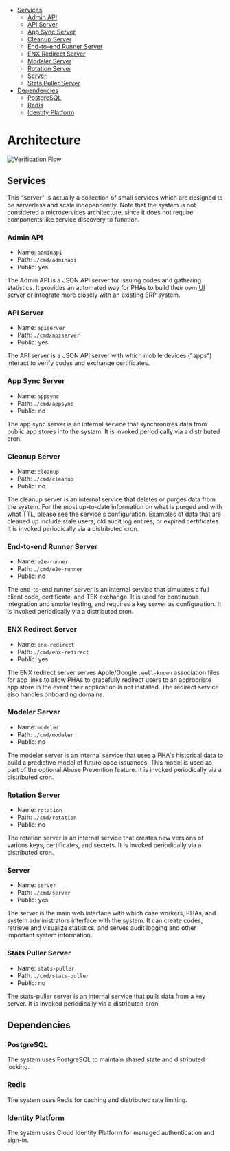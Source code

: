 <!-- TOC depthFrom:2 -->

- [Services](#services)
  - [Admin API](#admin-api)
  - [API Server](#api-server)
  - [App Sync Server](#app-sync-server)
  - [Cleanup Server](#cleanup-server)
  - [End-to-end Runner Server](#end-to-end-runner-server)
  - [ENX Redirect Server](#enx-redirect-server)
  - [Modeler Server](#modeler-server)
  - [Rotation Server](#rotation-server)
  - [Server](#server)
  - [Stats Puller Server](#stats-puller-server)
- [Dependencies](#dependencies)
  - [PostgreSQL](#postgresql)
  - [Redis](#redis)
  - [Identity Platform](#identity-platform)

<!-- /TOC -->

# Architecture

![Verification Flow](https://developers.google.com/android/exposure-notifications/images/verification-flow.svg)

## Services

This "server" is actually a collection of small services which are designed to
be serverless and scale independently. Note that the system is not considered a
microservices architecture, since it does not require components like service
discovery to function.


### Admin API

- Name: `adminapi`
- Path: `./cmd/adminapi`
- Public: yes

The Admin API is a JSON API server for issuing codes and gathering statistics.
It provides an automated way for PHAs to build their own [UI server](#ui-server)
or integrate more closely with an existing ERP system.

### API Server

- Name: `apiserver`
- Path: `./cmd/apiserver`
- Public: yes

The API server is a JSON API server with which mobile devices ("apps") interact
to verify codes and exchange certificates.


### App Sync Server

- Name: `appsync`
- Path: `./cmd/appsync`
- Public: no

The app sync server is an internal service that synchronizes data from public
app stores into the system. It is invoked periodically via a distributed cron.


### Cleanup Server

- Name: `cleanup`
- Path: `./cmd/cleanup`
- Public: no

The cleanup server is an internal service that deletes or purges data from the
system. For the most up-to-date information on what is purged and with what TTL,
please see the service's configuration. Examples of data that are cleaned up
include stale users, old audit log entires, or expired certificates. It is
invoked periodically via a distributed cron.


### End-to-end Runner Server

- Name: `e2e-runner`
- Path: `./cmd/e2e-runner`
- Public: no

The end-to-end runner server is an internal service that simulates a full client
code, certificate, and TEK exchange. It is used for continuous integration and
smoke testing, and requires a key server as configuration. It is invoked
periodically via a distributed cron.


### ENX Redirect Server

- Name: `enx-redirect`
- Path: `./cmd/enx-redirect`
- Public: yes

The ENX redirect server serves Apple/Google `.well-known` association files for
app links to allow PHAs to gracefully redirect users to an appropriate app store
in the event their application is not installed. The redirect service also
handles onboarding domains.


### Modeler Server

- Name: `modeler`
- Path: `./cmd/modeler`
- Public: no

The modeler server is an internal service that uses a PHA's historical data to
build a predictive model of future code issuances. This model is used as part of
the optional Abuse Prevention feature. It is invoked periodically via a
distributed cron.


### Rotation Server

- Name: `rotation`
- Path: `./cmd/rotation`
- Public: no

The rotation server is an internal service that creates new versions of various
keys, certificates, and secrets. It is invoked periodically via a distributed
cron.


### Server

- Name: `server`
- Path: `./cmd/server`
- Public: yes

The server is the main web interface with which case workers, PHAs, and
system administrators interface with the system. It can create codes, retrieve
and visualize statistics, and serves audit logging and other important system
information.


### Stats Puller Server

- Name: `stats-puller`
- Path: `./cmd/stats-puller`
- Public: no

The stats-puller server is an internal service that pulls data from a key
server. It is invoked periodically via a distributed cron.


## Dependencies

### PostgreSQL

The system uses PostgreSQL to maintain shared state and distributed locking.

### Redis

The system uses Redis for caching and distributed rate limiting.

### Identity Platform

The system uses Cloud Identity Platform for managed authentication and sign-in.
